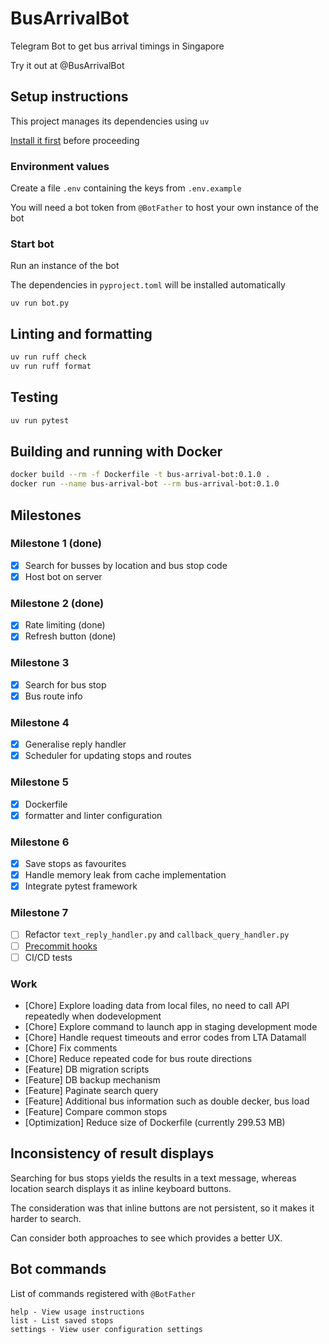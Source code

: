 # BusArrivalBot

Telegram Bot to get bus arrival timings in Singapore

Try it out at @BusArrivalBot

## Setup instructions

This project manages its dependencies using `uv`

[Install it first](https://docs.astral.sh/uv/getting-started/installation/) before proceeding

### Environment values

Create a file `.env` containing the keys from `.env.example`

You will need a bot token from `@BotFather` to host your own instance of the bot

### Start bot

Run an instance of the bot

The dependencies in `pyproject.toml` will be installed automatically

```shell
uv run bot.py
```

## Linting and formatting

```bash
uv run ruff check
uv run ruff format
```

## Testing

```bash
uv run pytest
```

## Building and running with Docker

```bash
docker build --rm -f Dockerfile -t bus-arrival-bot:0.1.0 .
docker run --name bus-arrival-bot --rm bus-arrival-bot:0.1.0
```

## Milestones

### Milestone 1 (done)

- [x] Search for busses by location and bus stop code
- [x] Host bot on server

### Milestone 2 (done)

- [x] Rate limiting (done)
- [x] Refresh button (done)

### Milestone 3

- [x] Search for bus stop
- [x] Bus route info

### Milestone 4

- [x] Generalise reply handler
- [x] Scheduler for updating stops and routes

### Milestone 5

- [x] Dockerfile
- [x] formatter and linter configuration

### Milestone 6

- [x] Save stops as favourites
- [x] Handle memory leak from cache implementation
- [x] Integrate pytest framework

### Milestone 7

- [ ] Refactor `text_reply_handler.py` and `callback_query_handler.py`
- [ ] [Precommit hooks](https://docs.astral.sh/uv/guides/integration/pre-commit/)
- [ ] CI/CD tests

### Work

- [Chore] Explore loading data from local files, no need to call API repeatedly when dodevelopment
- [Chore] Explore command to launch app in staging development mode
- [Chore] Handle request timeouts and error codes from LTA Datamall
- [Chore] Fix comments
- [Chore] Reduce repeated code for bus route directions
- [Feature] DB migration scripts
- [Feature] DB backup mechanism
- [Feature] Paginate search query
- [Feature] Additional bus information such as double decker, bus load
- [Feature] Compare common stops
- [Optimization] Reduce size of Dockerfile (currently 299.53 MB)

## Inconsistency of result displays

Searching for bus stops yields the results in a text message, whereas location search displays it as inline keyboard buttons.

The consideration was that inline buttons are not persistent, so it makes it harder to search.

Can consider both approaches to see which provides a better UX.

## Bot commands

List of commands registered with `@BotFather`

```
help - View usage instructions
list - List saved stops
settings - View user configuration settings
```
